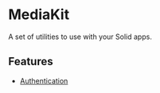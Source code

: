 # MediaKit

A set of utilities to use with your Solid apps.

## Features

- [Authentication](./packages/auth/README.md)
